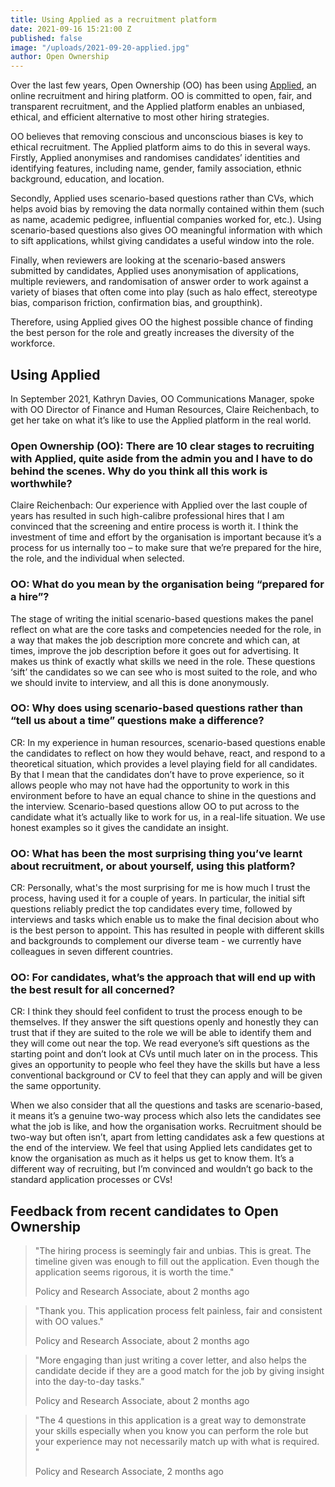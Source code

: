 ```yaml
---
title: Using Applied as a recruitment platform
date: 2021-09-16 15:21:00 Z
published: false
image: "/uploads/2021-09-20-applied.jpg"
author: Open Ownership
---
```


Over the last few years, Open Ownership (OO) has been using [Applied](https://www.beapplied.com/), an online recruitment and hiring platform. OO is committed to open, fair, and transparent recruitment, and the Applied platform enables an unbiased, ethical, and efficient alternative to most other hiring strategies.
 
OO believes that removing conscious and unconscious biases is key to ethical recruitment. The Applied platform aims to do this in several ways. Firstly, Applied anonymises and randomises candidates’ identities and identifying features, including name, gender, family association, ethnic background, education, and location.
 
Secondly, Applied uses scenario-based questions rather than CVs, which helps avoid bias by removing the data normally contained within them (such as name, academic pedigree, influential companies worked for, etc.). Using scenario-based questions also gives OO meaningful information with which to sift applications, whilst giving candidates a useful window into the role. 
 
Finally, when reviewers are looking at the scenario-based answers submitted by candidates, Applied uses anonymisation of applications, multiple reviewers, and randomisation of answer order to work against a variety of biases that often come into play (such as halo effect, stereotype bias, comparison friction, confirmation bias, and groupthink).
 
Therefore, using Applied gives OO the highest possible chance of finding the best person for the role and greatly increases the diversity of the workforce.

## Using Applied

In September 2021, Kathryn Davies, OO Communications Manager, spoke with OO Director of Finance and Human Resources, Claire Reichenbach,  to get her take on what it’s like to use the Applied platform in the real world.
 
### Open Ownership (OO): There are 10 clear stages to recruiting with Applied, quite aside from the admin you and I have to do behind the scenes. Why do you think all this work is worthwhile?

Claire Reichenbach: Our experience with Applied over the last couple of years has resulted in such high-calibre professional hires that I am convinced that the screening and entire process is worth it. I think the investment of time and effort by the organisation is important because it’s a process for us internally too – to make sure that we’re prepared for the hire, the role, and the individual when selected. 

### OO: What do you mean by the organisation being “prepared for a hire”?

The stage of writing the initial scenario-based questions makes the panel reflect on what are the core tasks and competencies needed for the role, in a way that makes  the job description more concrete and which can, at times,  improve the job description before it goes out for advertising. It makes us think of exactly what skills we need in the role. These questions ‘sift’ the candidates so we can see who is most suited to the role, and who we should invite to interview, and all this is done anonymously.

### OO: Why does using scenario-based questions rather than “tell us about a time” questions make a difference?

CR: In my experience in human resources, scenario-based questions enable the candidates to reflect on how they would behave, react, and respond to a theoretical situation, which provides a level playing field for all candidates. By that I mean that the candidates don’t have to prove experience, so it allows people who may not have had the opportunity to work in this environment before to have an equal chance to shine in the questions and the interview. 
Scenario-based questions allow OO  to put across to the candidate what it’s actually like to work for us, in a real-life situation. We use honest examples so it gives the candidate an insight.

### OO: What has been the most surprising thing you’ve learnt about recruitment, or about yourself, using this platform?

CR: Personally, what's the most surprising for me is how much I trust the process, having used it for a couple of years. In particular, the initial sift questions reliably predict the top candidates every time, followed by interviews and tasks which enable us to make the final decision about who is the best person to appoint. This has resulted in people with different skills and backgrounds to complement our diverse team - we currently have colleagues in seven different countries.

### OO: For candidates, what’s the approach that will end up with the best result for all concerned?

CR: I think they should feel confident to trust the process enough to be themselves. If they answer the sift questions openly and honestly they can trust that if they are suited to the role we will be able to identify them and they will come out near the top. We read everyone’s sift questions as the starting point and don’t look at CVs until much later on in the process. This gives an opportunity to people who feel they have the skills but have a less conventional background or CV to feel that they can apply and will be given the same opportunity.

When we also consider that all the questions and tasks are scenario-based, it means it’s a genuine two-way process which also lets the candidates see what the job is like, and how the organisation works. Recruitment should be two-way but often isn’t, apart from letting candidates ask a few questions at the end of the interview. We feel that using Applied  lets candidates get to know the organisation as much as it helps us get to know them. It’s a different way of recruiting, but I’m convinced and wouldn’t go back to the standard application processes or CVs!

## Feedback from recent candidates to Open Ownership

> "The hiring process is seemingly fair and unbias. This is great. The timeline given was enough to fill out the application. Even though the application seems rigorous, it is worth the time."
> 
> Policy and Research Associate, about 2 months ago

> "Thank you. This application process felt painless, fair and consistent with OO values."
> 
> Policy and Research Associate, about 2 months ago

> "More engaging than just writing a cover letter, and also helps the candidate decide if they are a good match for the job by giving insight into the day-to-day tasks."
> 
> Policy and Research Associate, about 2 months ago

> "The 4 questions in this application is a great way to demonstrate your skills especially when you know you can perform the role but your experience may not necessarily match up with what is required. "
> 
> Policy and Research Associate, 2 months ago